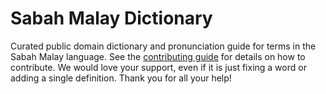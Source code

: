 
# Sabah Malay Dictionary

Curated public domain dictionary and pronunciation guide for terms in the Sabah Malay language. See the [contributing guide](https://github.com/drumworkteam/term/blob/make/.github/contributing.md) for details on how to contribute. We would love your support, even if it is just fixing a word or adding a single definition. Thank you for all your help!